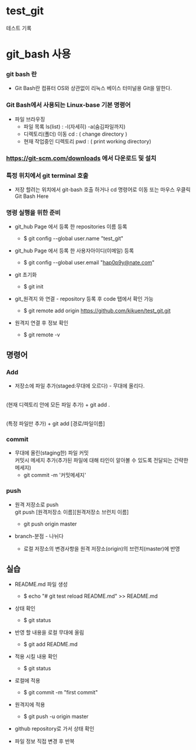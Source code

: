  # test_git
 테스트 기록

 # git_bash 사용

 ### git bash 란

 * Git Bash란 컴퓨터 OS와 상관없이 리눅스 베이스 터미널용 Git을 말한다.
 
 ### Git Bash에서 사용되는 Linux-base 기본 명령어 
 
 * 파일 브라우징
	+ 파일 목록 ls(list) :  -l(자세히) -a(숨김파일까지)
	+ 디렉토리(폴더) 이동 cd :  ( change directory )
	+ 현재 작업중인 디렉토리 pwd :  ( print working directory)


 ### https://git-scm.com/downloads 에서 다운로드 및 설치
 
 ### 특정 위치에서 git terminal 호출 
 
 * 저장 할려는 위치에서 git-bash 호출 하거나 cd 명령어로 이동 또는 마우스 우클릭 Git Bash Here


 ### 명령 실행을 위한 준비
 
 * git_hub Page 에서 등록 한 repositories 이름 등록
	+ $ git config --global user.name "test_git"
	
 * git_hub Page 에서 등록 한 사용자아이디(이메일) 등록
	+ $ git config --global user.email "hap0p9y@nate.com"
	
 * git 초기화 
	+ $ git init
	
 * git_원격지 와 연결 - repository 등록 후 code 탭에서 확인 가능
	+ $ git remote add origin https://github.com/kikuen/test_git.git
	
 * 원격지 연결 후 정보 확인
	+ $ git remote -v

 ## 명령어 

 ### Add
 * 저장소에 파일 추가(staged:무대에 오르다) - 무대에 올리다.

 <br> (현재 디렉토리 안에 모든 파일 추가) 
 	+ git add .   

 <br>(특정 파일만 추가)
 	+ git add [경로/파일이름]


 ### commit
 * 무대에 올린(staging한) 파일 커밋
 <br> 커밋시 메세지 추가(추가된 파일에 대해 타인이 알아볼 수 있도록 전달되는 간략한 메세지)
 	+ git commit -m '커밋메세지'


 ### push
 * 원격 저장소로 push
 <br/> git push [원격저장소 이름][원격저장소 브런치 이름]
 	+ git push origin master


 * branch-분점 - 나뉘다
 	+ 로컬 저장소의 변경사항을 원격 저장소(origin)의 브런치(master)에 반영


 ## 실습

 * README.md 파일 생성
 	+ $ echo "# git test reload README.md" >> README.md

 * 상태 확인
	 + $ git status

 * 반영 할 내용을 로컬 무대에 올림
 	+ $ git add README.md

 * 적용 시킬 내용 확인
	 + $ git status

 * 로컬에 적용
 	+ $ git commit -m "first commit"

 * 원격지에 적용
 	+ $ git push -u origin master

 * github repository로 가서 상태 확인

 * 파일 정보 직접 변경 후 반복







